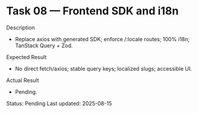 <!--
File: 08-frontend-sdk-and-i18n.md
Purpose: Task log for migrating frontend to generated SDK and enforcing i18n/route conventions.
All Rights Reserved. Arodi Emmanuel
-->
# Task 08 — Frontend SDK and i18n

Description
- Replace axios with generated SDK; enforce /:locale routes; 100% i18n; TanStack Query + Zod.

Expected Result
- No direct fetch/axios; stable query keys; localized slugs; accessible UI.

Actual Result
- Pending.

Status: Pending
Last updated: 2025-08-15
